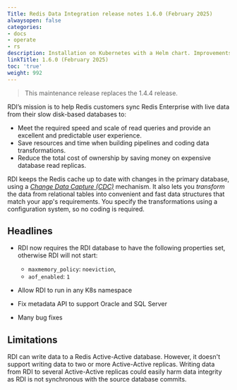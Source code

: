 ```yaml
---
Title: Redis Data Integration release notes 1.6.0 (February 2025)
alwaysopen: false
categories:
- docs
- operate
- rs
description: Installation on Kubernetes with a Helm chart. Improvements for installation on VMs.
linkTitle: 1.6.0 (February 2025)
toc: 'true'
weight: 992
---
```


> This maintenance release replaces the 1.4.4 release.

RDI’s mission is to help Redis customers sync Redis Enterprise with live data from their slow disk-based databases to:

- Meet the required speed and scale of read queries and provide an excellent and predictable user experience.
- Save resources and time when building pipelines and coding data transformations.
- Reduce the total cost of ownership by saving money on expensive database read replicas.

RDI keeps the Redis cache up to date with changes in the primary database, using a [_Change Data Capture (CDC)_](https://en.wikipedia.org/wiki/Change_data_capture) mechanism.
It also lets you _transform_ the data from relational tables into convenient and fast data structures that match your app's requirements. You specify the transformations using a configuration system, so no coding is required.

## Headlines

- RDI now requires the RDI database to have the following properties set, otherwise
  RDI will not start:
  - `maxmemory_policy`: `noeviction`,
  - `aof_enabled`: `1`

- Allow RDI to run in any K8s namespace

- Fix metadata API to support Oracle and SQL Server

- Many bug fixes

## Limitations

RDI can write data to a Redis Active-Active database. However, it doesn't support writing data to two or more Active-Active replicas. Writing data from RDI to several Active-Active replicas could easily harm data integrity as RDI is not synchronous with the source database commits.
